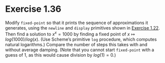 # Exercise 1.36

Modify `fixed-point` so that it prints the sequence of approximations it
generates, using the `newline` and `display` primitives shown in
[Exercise 1.22](./1.22.md). Then find a solution to $x^x=1000$ by finding a
fixed point of $x \mapsto log(1000)/log(x)$. (Use Scheme’s primitive `log`
procedure, which computes natural logarithms.) Compare the number of steps this
takes with and without average damping. (Note that you cannot start
`fixed-point` with a guess of 1, as this would cause division by $log(1)=0$.)

